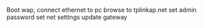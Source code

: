 Boot wap, connect ethernet to pc
browse to tplinkap.net
set admin password
set net settings
update gateway